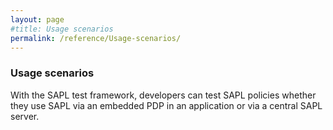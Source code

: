 ```yaml
---
layout: page
#title: Usage scenarios
permalink: /reference/Usage-scenarios/
---
```


### Usage scenarios

With the SAPL test framework, developers can test SAPL policies whether they use SAPL via an embedded PDP in an application or via a central SAPL server.